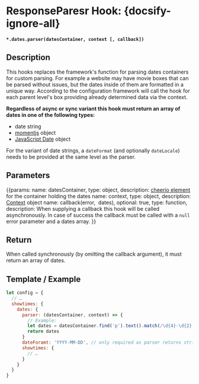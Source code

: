 # ResponseParesr Hook: {docsify-ignore-all}

**`*.dates.parser(datesContainer, context [, callback])`**

## Description

This hooks replaces the framework's function for parsing dates containers for custom parsing. For example a website may have movie boxes that can be parsed without issues, but the dates inside of them are formatted in a unique way. According to the configuration framework will call the hook for each parent level's box providing already determined data via the context.  

**Regardless of async or sync variant this hook must return an array of dates in one of the following types:**
- date string
- [momentjs](http://momentjs.com/) object
- [JavaScript Date](https://www.w3schools.com/jsref/jsref_obj_date.asp) object

For the variant of date strings, a `dateFormat` (and optionally `dateLocale`) needs to be provided at the same level as the parser. 


## Parameters
{{params:
name: datesContainer, type: object, description: [cheerio element](https://github.com/cheeriojs/cheerio) for the container holding the dates
name: context, type: object, description: [Context](/api/hooks/?id=understanding-contexts) object
name: callback(error, &nbsp;dates), optional: true, type: function, description: When supplying a callback this hook will be called asynchronously. In case of success the callback must be called with a `null` error parameter and a dates array.
}}

## Return 

When called synchronously (by omitting the callback argument), it must return an array of dates.

## Template / Example

```javascript
let config = {
  // … 
  showtimes: {
    dates: {
      parser: (datesContainer, context) => {
        // Example: 
        let dates = datesContainer.find('p').text().match(/\d{4}-\d{2}-\d{2}/g)
        return dates
      }
      dateForamt: 'YYYY-MM-DD', // only required as parser returns string array in this example
      showtimes: {
        // …
      }
    }   
  }
}
```


